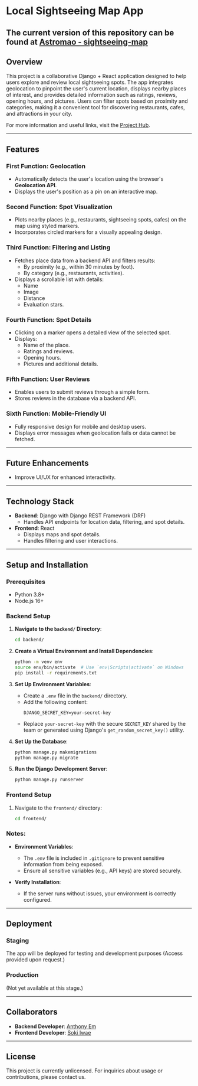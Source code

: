 # Local Sightseeing Map App

## The current version of this repository can be found at [Astromao - sightseeing-map](https://github.com/AstromaoLabs/sightseeing-map)

## Overview
This project is a collaborative Django + React application designed to help users explore and review local sightseeing spots. The app integrates geolocation to pinpoint the user's current location, displays nearby places of interest, and provides detailed information such as ratings, reviews, opening hours, and pictures. Users can filter spots based on proximity and categories, making it a convenient tool for discovering restaurants, cafes, and attractions in your city.

For more information and useful links, visit the [Project Hub](https://astromao.com).

---

## Features

### **First Function: Geolocation**
- Automatically detects the user's location using the browser's **Geolocation API**.
- Displays the user's position as a pin on an interactive map.

### **Second Function: Spot Visualization**
- Plots nearby places (e.g., restaurants, sightseeing spots, cafes) on the map using styled markers.
- Incorporates circled markers for a visually appealing design.

### **Third Function: Filtering and Listing**
- Fetches place data from a backend API and filters results:
  - By proximity (e.g., within 30 minutes by foot).
  - By category (e.g., restaurants, activities).
- Displays a scrollable list with details:
  - Name
  - Image
  - Distance
  - Evaluation stars.

### **Fourth Function: Spot Details**
- Clicking on a marker opens a detailed view of the selected spot.
- Displays:
  - Name of the place.
  - Ratings and reviews.
  - Opening hours.
  - Pictures and additional details.

### **Fifth Function: User Reviews**
- Enables users to submit reviews through a simple form.
- Stores reviews in the database via a backend API.

### **Sixth Function: Mobile-Friendly UI**
- Fully responsive design for mobile and desktop users.
- Displays error messages when geolocation fails or data cannot be fetched.

---

## Future Enhancements
- Improve UI/UX for enhanced interactivity.

---

## Technology Stack
- **Backend**: Django with Django REST Framework (DRF)
  - Handles API endpoints for location data, filtering, and spot details.
- **Frontend**: React
  - Displays maps and spot details.
  - Handles filtering and user interactions.

---

## Setup and Installation

### Prerequisites
- Python 3.8+
- Node.js 16+

### Backend Setup

1. **Navigate to the `backend/` Directory**:
   ```bash
   cd backend/
   ```

2. **Create a Virtual Environment and Install Dependencies**:
   ```bash
   python -m venv env
   source env/bin/activate  # Use `env\Scripts\activate` on Windows
   pip install -r requirements.txt
   ```

3. **Set Up Environment Variables**:
   - Create a `.env` file in the `backend/` directory.
   - Add the following content:
     ```plaintext
     DJANGO_SECRET_KEY=your-secret-key
     ```
   - Replace `your-secret-key` with the secure `SECRET_KEY` shared by the team or generated using Django's `get_random_secret_key()` utility.

4. **Set Up the Database**:
   ```bash
   python manage.py makemigrations
   python manage.py migrate
   ```

5. **Run the Django Development Server**:
   ```bash
   python manage.py runserver
   ```

### Frontend Setup
1. Navigate to the `frontend/` directory:
   ```bash
   cd frontend/
   ```

### Notes:
- **Environment Variables**:
  - The `.env` file is included in `.gitignore` to prevent sensitive information from being exposed.
  - Ensure all sensitive variables (e.g., API keys) are stored securely.

- **Verify Installation**:
  - If the server runs without issues, your environment is correctly configured.

---

## Deployment
### Staging
The app will be deployed for testing and development purposes (Access provided upon request.)

### Production
(Not yet available at this stage.)

---

## Collaborators
- **Backend Developer**: [Anthony Em](https://github.com/AnSiChen)
- **Frontend Developer**: [Soki Iwae](https://github.com/Sochan2)

---

## License
This project is currently unlicensed. For inquiries about usage or contributions, please contact us.
